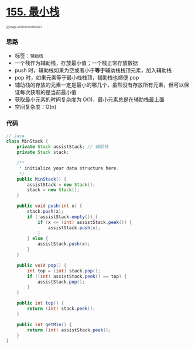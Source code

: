 # [155. 最小栈](https://leetcode-cn.com/problems/min-stack/)

<img src="https://deppwang.oss-cn-beijing.aliyuncs.com/blog/2019-12-22-020721.png" alt="image-20191221231550527" style="zoom: 50%;" />

### 思路

- 标签：`辅助栈`
- 一个栈作为辅助栈，存放最小值；一个栈正常存放数据
- push 时，辅助栈如果为空或者小于**等于**辅助栈栈顶元素，加入辅助栈
- pop 时，如果元素等于最小栈栈顶，辅助栈也顺便 pop
- 辅助栈的存放的元素一定是最小的哪几个，虽然没有存放所有元素，但可以保证每次获取的是当前最小值
- 获取最小元素的时间复杂度为 O(1)，最小元素总是在辅助栈最上面
- 空间复杂度：O(n)

### 代码

```Java
// Java
class MinStack {
    private Stack assistStack; // 辅助栈
    private Stack stack;

    /**
     * initialize your data structure here.
     */
    public MinStack() {
        assistStack = new Stack();
        stack = new Stack();
    }

    public void push(int x) {
        stack.push(x);
        if (!assistStack.empty()) {
            if (x <= (int) assistStack.peek()) {
                assistStack.push(x);
            }
        } else {
            assistStack.push(x);
        }
    }

    public void pop() {
        int top = (int) stack.pop();
        if ((int) assistStack.peek() == top) {
            assistStack.pop();
        }
    }

    public int top() {
        return (int) stack.peek();
    }

    public int getMin() {
        return (int) assistStack.peek();
    }
}
```

